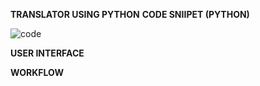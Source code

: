 **TRANSLATOR USING PYTHON**
**CODE SNIIPET (PYTHON)**

![code](https://github.com/mrramtheking/CSA1353-TOC/assets/62879218/e987582a-d364-4fdc-a962-676994654c47)


**USER INTERFACE**




**WORKFLOW**

